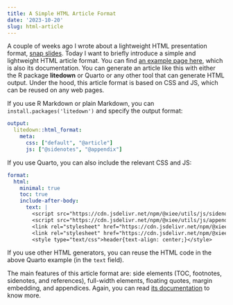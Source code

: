 ```yaml
---
title: A Simple HTML Article Format
date: '2023-10-20'
slug: html-article
---
```


A couple of weeks ago I wrote about a lightweight HTML presentation format,
[snap slides](/en/2023/09/snap-slides/). Today I want to briefly introduce a
simple and lightweight HTML article format. You can find [an example page
here](https://yihui.org/litedown/), which is also its documentation. You can
generate an article like this with either the R package **litedown** or Quarto
or any other tool that can generate HTML output. Under the hood, this article
format is based on CSS and JS, which can be reused on any web pages.

If you use R Markdown or plain Markdown, you can `install.packages('litedown')`
and specify the output format:

``` yaml
output:
  litedown::html_format:
    meta:
      css: ["default", "@article"]
      js: ["@sidenotes", "@appendix"]
```

If you use Quarto, you can also include the relevant CSS and JS:

``` yaml
format:
  html:
    minimal: true
    toc: true
    include-after-body:
      text: |
        <script src="https://cdn.jsdelivr.net/npm/@xiee/utils/js/sidenotes.min.js" defer></script>
        <script src="https://cdn.jsdelivr.net/npm/@xiee/utils/js/appendix.min.js" defer></script>
        <link rel="stylesheet" href="https://cdn.jsdelivr.net/npm/@xiee/utils/css/default.min.css">
        <link rel="stylesheet" href="https://cdn.jsdelivr.net/npm/@xiee/utils/css/article.min.css">
        <style type="text/css">header{text-align: center;}</style>
```

If you use other HTML generators, you can reuse the HTML code in the above
Quarto example (in the `text` field).

The main features of this article format are: side elements (TOC, footnotes,
sidenotes, and references), full-width elements, floating quotes, margin
embedding, and appendices. Again, you can read [its
documentation](https://yihui.org/litedown/#sec:html-articles) to know more.
